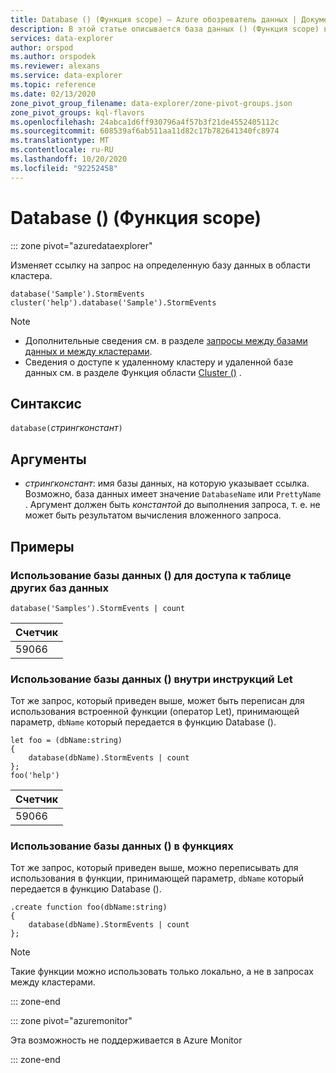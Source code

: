 ```yaml
---
title: Database () (Функция scope) — Azure обозреватель данных | Документация Майкрософт
description: В этой статье описывается база данных () (Функция scope) в обозреватель данных Azure.
services: data-explorer
author: orspod
ms.author: orspodek
ms.reviewer: alexans
ms.service: data-explorer
ms.topic: reference
ms.date: 02/13/2020
zone_pivot_group_filename: data-explorer/zone-pivot-groups.json
zone_pivot_groups: kql-flavors
ms.openlocfilehash: 24abca1d6ff930796a4f57b3f21de4552405112c
ms.sourcegitcommit: 608539af6ab511aa11d82c17b782641340fc8974
ms.translationtype: MT
ms.contentlocale: ru-RU
ms.lasthandoff: 10/20/2020
ms.locfileid: "92252458"
---
```

# <a name="database-scope-function"></a>Database () (Функция scope)

::: zone pivot="azuredataexplorer"

Изменяет ссылку на запрос на определенную базу данных в области кластера. 

```kusto
database('Sample').StormEvents
cluster('help').database('Sample').StormEvents
```

> [!NOTE]
> * Дополнительные сведения см. в разделе [запросы между базами данных и между кластерами](cross-cluster-or-database-queries.md).
> * Сведения о доступе к удаленному кластеру и удаленной базе данных см. в разделе Функция области [Cluster ()](clusterfunction.md) .

## <a name="syntax"></a>Синтаксис

`database(`*стрингконстант*`)`

## <a name="arguments"></a>Аргументы

* *стрингконстант*: имя базы данных, на которую указывает ссылка. Возможно, база данных имеет значение `DatabaseName` или `PrettyName` . Аргумент должен быть _константой_ до выполнения запроса, т. е. не может быть результатом вычисления вложенного запроса.

## <a name="examples"></a>Примеры

### <a name="use-database-to-access-table-of-other-database"></a>Использование базы данных () для доступа к таблице других баз данных

```kusto
database('Samples').StormEvents | count
```

|Счетчик|
|---|
|59066|

### <a name="use-database-inside-let-statements"></a>Использование базы данных () внутри инструкций Let 

Тот же запрос, который приведен выше, может быть переписан для использования встроенной функции (оператор Let), принимающей параметр, `dbName` который передается в функцию Database ().

```kusto
let foo = (dbName:string)
{
    database(dbName).StormEvents | count
};
foo('help')
```

|Счетчик|
|---|
|59066|

### <a name="use-database-inside-functions"></a>Использование базы данных () в функциях 

Тот же запрос, который приведен выше, можно переписывать для использования в функции, принимающей параметр, `dbName` который передается в функцию Database ().

```kusto
.create function foo(dbName:string)
{
    database(dbName).StormEvents | count
};
```

> [!NOTE]
> Такие функции можно использовать только локально, а не в запросах между кластерами.

::: zone-end

::: zone pivot="azuremonitor"

Эта возможность не поддерживается в Azure Monitor

::: zone-end
